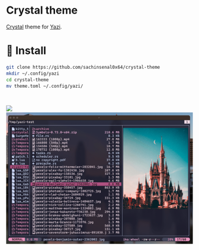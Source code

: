 # Crystal theme

[Crystal](https://github.com/sachinsenal0x64/crystal-theme) theme for [Yazi](https://github.com/sxyazi/yazi).


# 🦄 Install

```sh
git clone https://github.com/sachinsenal0x64/crystal-theme
mkdir ~/.config/yazi
cd crystal-theme
mv theme.toml ~/.config/yazi/
```

<br>

![](https://sachinsenal0x64.github.io/picx-images-hosting/2024-01-03_18-31.4pbq5cqm5lds.webp)  ![](./screenshot.png)
 

